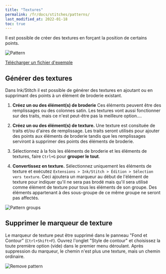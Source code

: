```yaml
---
title: "Textures"
permalink: /fr/docs/stitches/patterns/
last_modified_at: 2022-01-18
toc: true
---
```

Il est possible de créer des textures en forçant la position de certains points.

![Pattern](/assets/images/docs/stitch-type-pattern.png)

[Télécharger un fichier d'exemple](/assets/images/docs/pattern.svg)

## Générer des textures 
Dans Ink/Stitch il est possible de générer des textures en ajoutant ou en supprimant des points à un élément de broderie existant.


1. **Créez un ou des élément(s) de broderie** Ces éléments peuvent être des remplissages ou des colonnes satin. Les textures vont aussi fonctionner sur des traits, mais ce n'est peut-être pas la meilleure option....

2. **Créez un ou des élément(s) de texture.** Une texture est consituée de traits et/ou d'aires de remplissage. Les traits seront utilisés pour ajouter des points aux éléments de broderie tandis que les remplissages serviront à supprimer des points des éléments de broderie.

3. Sélectionnez à la fois les éléments de broderie et les éléments de textures, faire `Ctrl+G` pour **grouper le tout**.

4. **Convertissez en texture.** Sélectionnez uniquement les éléments de texture et exécutez `Extensions > Ink/Stitch > Édition > Sélection vers texture`. Ceci ajoutera un marqueur au début de l'élément de texture pour indiquer qu'il ne sera pas brodé mais qu'il sera utilisé comme élément de texture pour tous les éléments de son groupe. Des éléments appartenant à des sous-groupe de ce même groupe ne seront pas affectés.

 ![Pattern groups](/assets/images/docs/en/pattern.png)

## Supprimer le marqueur de texture

Le marqueur de texture peut être supprimé dans le panneau "Fond et Contour" (`Ctrl+Shift+F`). Ouvrez l'onglet "Style de contour" et choisissez la toute première option (vide) dans le premier menu déroulant. Après suppression du marqueur, le chemin n'est plus une texture, mais un chemin ordinaire.

![Remove pattern](/assets/images/docs/fr/stitch-type-remove-pattern.png)
